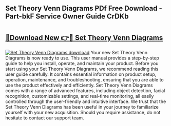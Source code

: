 ## Set Theory Venn Diagrams PDf Free Download - Part-bkF Service Owner Guide CrDKb

# <h2><a href="http://dfjo7g.blite.top/?on=Set+Theory+Venn+Diagrams">🔗Download New 👉🔴 Set Theory Venn Diagrams</a></h2>

[![Set Theory Venn Diagrams download](https://i.imgur.com/lujVjoI.png)](http://dfjo7g.blite.top/?on=Set+Theory+Venn+Diagrams)
Your new Set Theory Venn Diagrams is now ready to use. This user manual provides a step-by-step guide to help you install, operate, and maintain your product. Before you start using your Set Theory Venn Diagrams, we recommend reading this user guide carefully. It contains essential information on product setup, operation, maintenance, and troubleshooting, ensuring that you are able to use the product effectively and efficiently. Set Theory Venn Diagrams comes with a range of advanced features, including object detection, facial recognition, customizable settings, and real-time monitoring, all easily controlled through the user-friendly and intuitive interface. We trust that the Set Theory Venn Diagrams has been useful in your journey to familiarize yourself with your new acquisition. Should you require assistance, do not hesitate to contact our support team.
